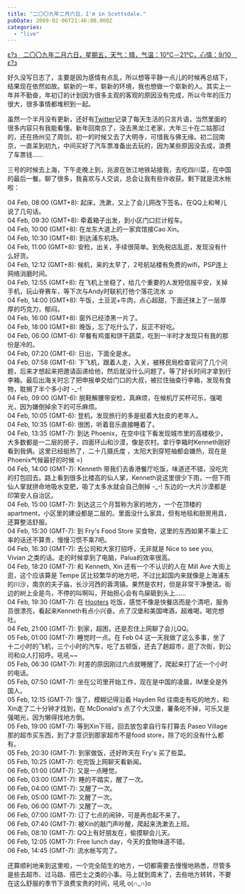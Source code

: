 ```yaml
---
title: "二〇〇九年二月六日，I'm in Scottsdale."
pubDate: 2009-02-06T21:46:00.000Z
categories: 
  - "live"
---
```


[ε?з　二〇〇九年二月六日，星期五，天气：晴，气温：10℃－21℃，心情：9/10　ε?з](https://www.liuweinan.com)

  

好久没写日志了，主要是因为感情有点乱，所以想等平静一点儿的时候再总结下，结果现在依然如故。崭新的一年，崭新的环境，我也想做一个崭新的人。其实上一年并不勤奋，年初订的计划因为很多主观的客观的原因没有完成，所以今年的压力很大，很多事情都堆积到一起。

虽然一个半月没有更新，还好有[Twitter](http://twitter.com/vivianliu)记录了每天生活的只言片语，当然里面的很多内容只有我能看懂。新年回南京了，没去黑龙江老家，大年三十在二姑那过的，还在扬州见了周剑，初一的时候又去了大明寺，可惜我与佛无缘。初二回南京，一直呆到初九，中间买好了汽车票准备出去玩的，因为某些原因没去成，浪费了车票钱……

三号的时候去上海，下午走晚上到，兆波在张江地铁站接我，去吃四川菜，在中国的最后一餐。聊了很多，我喜欢与人交谈，总会让我有些许收获。剩下就是流水帐啦：

04 Feb, 08:00 (GMT+8): 起床，洗漱，又上了会儿网改下签名，在QQ上和琴儿说了几句话。  
04 Feb, 09:30 (GMT+8): 牵着箱子出发，到小区门口拦计程车。  
04 Feb, 10:00 (GMT+8): 在龙东大道上的一家宾馆接Cao Xin。  
04 Feb, 10:30 (GMT+8): 到达浦东机场。  
04 Feb, 11:00 (GMT+8): 安检，出关，手续很简单。到免税店乱逛，发现没有什么好货。  
04 Feb, 12:12 (GMT+8): 候机，来的太早了，2号航站楼有免费的wifi，PSP连上网络消磨时间。  
04 Feb, 12:55 (GMT+8): 在飞机上坐稳了，给几个重要的人发短信报平安，关掉手机，玩山脊赛车，等下次与Andy时联机打他个落花流水 :p  
04 Feb, 14:00 (GMT+8): 午饭，土豆泥+牛肉，点心超甜，下面还抹上了一层厚厚的巧克力，郁闷。  
04 Feb, 16:00 (GMT+8): 窗外已经漆黑一片了。  
04 Feb, 18:00 (GMT+8): 晚饭，忘了吃什么了，反正不好吃。  
04 Feb, 06:00 (GMT-6): 早餐有鸡蛋和饼干蔬菜，吃到一半时才发现只有我的那份是冷的。  
04 Feb, 07:20 (GMT-6): 日出，下面全是水。  
04 Feb, 07:58 (GMT-6): 下飞机，跟着人走，入关，被移民局检查官问了几个问题，后来才想起来把邀请函递给他，然后就没什么问题了。等了好长时间才拿到行李箱。最后出海关时忘了把申报单交给门口的大叔，被拦住抽查行李箱，发现有食物，耽搁了半个多小时 -\_-!  
04 Feb, 09:00 (GMT-6): 脱鞋解腰带安检，真麻烦，在候机厅买杯可乐，强喝光，因为嫌倒掉余下的可乐麻烦。  
04 Feb, 10:05 (GMT-6): 登机，发现旅行的多是挺着大肚皮的老年人。  
04 Feb, 10:35 (GMT-6): 很困，听着音乐直接睡着了。  
04 Feb, 13:35 (GMT-7): 到达 Phoenix，在空中往下看发现城市里的高楼极少，大多数都是一二层的房子，四面环山和沙漠，像是农村。拿行李箱时Kenneth刚好看到我俩。这里已经挺热了，二十几摄氏度 ，太阳大到穿短袖都会嫌热，现在是Phoenix气候最好的时候 =)  
04 Feb, 14:00 (GMT-7): Kenneth 带我们去香港餐厅吃饭，味道还不错，没吃完的打包回去。路上看到很多比楼高的仙人掌，Kenneth说这里很少下雨，一但下雨仙人掌就拼命地吸水变肥，吸了太多水就会自己倒掉 -\_-! 东边的一大片沙漠都是印第安人自治区。  
04 Feb, 15:00 (GMT-7): 到达这三个月暂称为家的地方，一个在顶楼的apartment，小区里的建设都是二层的。里面没什么家具，但有地毯和厨房用具，还算整洁舒服。  
04 Feb, 15:30 (GMT-7): 到 Fry's Food Store 买食物，这里的东西如果不乘上汇率的话还不算贵，慢慢习惯不乘7吧。  
04 Feb, 16:30 (GMT-7): 去公司和大家打招呼，无非就是 Nice to see you, Vivian 之类的话。走的时候拿到了电脑，Palua的效率很高。  
04 Feb, 18:20 (GMT-7): 和 Kenneth, Xin 还有一个不认识的人在 Mill Ave 大街上逛，这个应该算是 Tempe 区比较繁华的地方吧，不过比起国内来就像是上海浦东的川沙，南京的夫子庙，长沙河西的蓉湾镇。果然是农村，但是非常干净整洁。街边的树上全是鸟，不停的叫啊叫，开始担心会有鸟屎砸到头上……  
04 Feb, 19:30 (GMT-7): 在 [Hooters](http://baike.baidu.com/view/1801361.htm) 吃饭，感觉不像是快餐店而是个清吧，服务员很漂亮，看起来Kenneth有点小兴奋。点了汉堡和美国啤酒，超难喝，喝完想吐。  
04 Feb, 21:00 (GMT-7): 到家，超困，还是忍住上网聊了会儿QQ。  
05 Feb, 01:00 (GMT-7): 睡觉时一点。在 Feb 04 这一天我做了这么多事，坐了十二小时的飞机，三个小时的汽车，吃了五顿饭，还去了趟超市，逛了次街，到公司和众人打招呼。吼吼~~  
05 Feb, 06:30 (GMT-7): 时差的原因刚过六点就睡醒了，爬起来打了近一个小时的电话。  
05 Feb, 07:50 (GMT-7): 坐在公司里开始工作，现在是中国的凌晨，IM里全是外国人。  
05 Feb, 12:15 (GMT-7): 饿了，模糊记得沿着 Hayden Rd 往南走有吃的地方，和Xin走了二十分钟才找到，在 McDonald's 点了个大汉堡，薯条吃不掉，可乐又是强喝光，因为懒得找地方倒。  
05 Feb, 19:00 (GMT-7): 等到Xin下班，回去放包拿自行车打算去 Paseo Village 那的超市买东西，到了才意识到那家超市不是food store，除了吃的没有什么都有。  
05 Feb, 20:30 (GMT-7): 到家做饭，还好昨天在 Fry's 买了些菜。  
05 Feb, 10:25 (GMT-7): 吃完饭上网聊天看新闻。  
06 Feb, 01:00 (GMT-7): 又是一点睡觉。  
06 Feb, 03:00 (GMT-7): 睡的不踏实，醒了一次。  
06 Feb, 04:00 (GMT-7): 又醒了一次。  
06 Feb, 05:00 (GMT-7): 又醒了一次。  
06 Feb, 06:00 (GMT-7): 又醒了一次。  
06 Feb, 07:00 (GMT-7): 订了七点的闹钟，可是再也起不来了。  
06 Feb, 07:40 (GMT-7): 被Xin的敲门声吵醒，爬起来洗漱去上班。  
06 Feb, 08:10 (GMT-7): QQ上有好朋友在，偷摸聊会儿天。  
06 Feb, 12:05 (GMT-7): Free lunch day，今天的食物味道不错。  
06 Feb, 14:45 (GMT-7): 流水帐写完了。

还算顺利地来到这里啦，一个完全陌生的地方，一切都需要去慢慢地熟悉，尽管多是些去超市、过马路、搭巴士之类的小事。马上就到周末了，去些地方转转，不要在这么舒服的季节下浪费宝贵的时间，吼吼 o(∩\_∩)o
